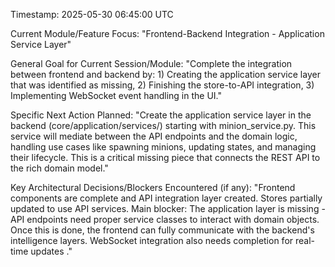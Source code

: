 Timestamp: 2025-05-30 06:45:00 UTC

Current Module/Feature Focus: "Frontend-Backend Integration - Application Service Layer"

General Goal for Current Session/Module: "Complete the integration between frontend and backend by: 1) Creating the application service layer that was identified as missing, 2) Finishing the store-to-API integration, 3) Implementing WebSocket event handling in the UI."

Specific Next Action Planned: "Create the application service layer in the backend (core/application/services/) starting with minion_service.py. This service will mediate between the API endpoints and the domain logic, handling use cases like spawning minions, updating states, and managing their lifecycle. This is a critical missing piece that connects the REST API to the rich domain model."

Key Architectural Decisions/Blockers Encountered (if any): "Frontend components are complete and API integration layer created. Stores partially updated to use API services. Main blocker: The application layer is missing - API endpoints need proper service classes to interact with domain objects. Once this is done, the frontend can fully communicate with the backend's intelligence layers. WebSocket integration also needs completion for real-time updates     ."
